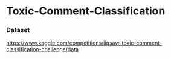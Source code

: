# Toxic-Comment-Classification

### Dataset
https://www.kaggle.com/competitions/jigsaw-toxic-comment-classification-challenge/data
